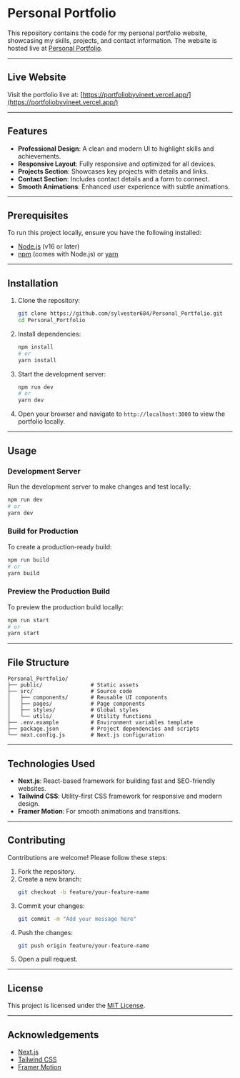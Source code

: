 # Personal Portfolio

This repository contains the code for my personal portfolio website, showcasing my skills, projects, and contact information. The website is hosted live at [Personal Portfolio](https://portfoliobyvineet.vercel.app/).

---

## Live Website

Visit the portfolio live at: [https://portfoliobyvineet.vercel.app/](https://portfoliobyvineet.vercel.app/)

---

## Features

- **Professional Design**: A clean and modern UI to highlight skills and achievements.
- **Responsive Layout**: Fully responsive and optimized for all devices.
- **Projects Section**: Showcases key projects with details and links.
- **Contact Section**: Includes contact details and a form to connect.
- **Smooth Animations**: Enhanced user experience with subtle animations.

---

## Prerequisites

To run this project locally, ensure you have the following installed:

- [Node.js](https://nodejs.org/) (v16 or later)
- [npm](https://www.npmjs.com/) (comes with Node.js) or [yarn](https://yarnpkg.com/)

---

## Installation

1. Clone the repository:
   ```bash
   git clone https://github.com/sylvester684/Personal_Portfolio.git
   cd Personal_Portfolio
   ```

2. Install dependencies:
   ```bash
   npm install
   # or
   yarn install
   ```

3. Start the development server:
   ```bash
   npm run dev
   # or
   yarn dev
   ```

4. Open your browser and navigate to `http://localhost:3000` to view the portfolio locally.

---

## Usage

### Development Server

Run the development server to make changes and test locally:
```bash
npm run dev
# or
yarn dev
```

### Build for Production

To create a production-ready build:
```bash
npm run build
# or
yarn build
```

### Preview the Production Build

To preview the production build locally:
```bash
npm run start
# or
yarn start
```

---

## File Structure

```
Personal_Portfolio/
├── public/               # Static assets
├── src/                  # Source code
│   ├── components/       # Reusable UI components
│   ├── pages/            # Page components
│   ├── styles/           # Global styles
│   └── utils/            # Utility functions
├── .env.example          # Environment variables template
├── package.json          # Project dependencies and scripts
└── next.config.js        # Next.js configuration
```

---

## Technologies Used

- **Next.js**: React-based framework for building fast and SEO-friendly websites.
- **Tailwind CSS**: Utility-first CSS framework for responsive and modern design.
- **Framer Motion**: For smooth animations and transitions.

---

## Contributing

Contributions are welcome! Please follow these steps:

1. Fork the repository.
2. Create a new branch:
   ```bash
   git checkout -b feature/your-feature-name
   ```
3. Commit your changes:
   ```bash
   git commit -m "Add your message here"
   ```
4. Push the changes:
   ```bash
   git push origin feature/your-feature-name
   ```
5. Open a pull request.

---

## License

This project is licensed under the [MIT License](LICENSE).

---

## Acknowledgements

- [Next.js](https://nextjs.org/)
- [Tailwind CSS](https://tailwindcss.com/)
- [Framer Motion](https://www.framer.com/motion/)
